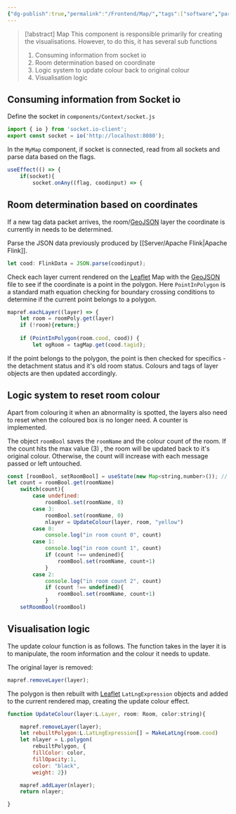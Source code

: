 ```yaml
---
{"dg-publish":true,"permalink":"/Frontend/Map/","tags":["software","parallel-processing","data-processing"],"noteIcon":""}
---
```


> [!abstract] Map
> This component is responsible primarily for creating the visualisations. However, to do this, it has several sub functions
> 1. Consuming information from socket io
> 2. Room determination based on coordinate
> 3. Logic system to update colour back to original colour
> 4. Visualisation logic

## Consuming information from Socket io

Define the socket in `components/Context/socket.js`

```javascript
import { io } from 'socket.io-client';
export const socket = io('http://localhost:8080');
```

In the `MyMap` component, if socket is connected, read from all sockets and parse data based on the flags.

```javascript
useEffect(() => {
	if(socket){
		socket.onAny((flag, coodinput) => {
```

## Room determination based on coordinates

If a new tag data packet arrives, the room/[GeoJSON](https://geojson.org) layer the coordinate is currently in needs to be determined. 

Parse the JSON data previously produced by [[Server/Apache Flink\|Apache Flink]].

```javascript
let cood: FlinkData = JSON.parse(coodinput);
```

Check each layer current rendered on the [Leaflet](https://leafletjs.com) Map with the [GeoJSON](https://geojson.org) file to see if the coordinate is a point in the polygon. Here `PointInPolygon` is a standard math equation checking for boundary crossing conditions to determine if the current point belongs to a polygon.

```javascript
mapref.eachLayer((layer) => {
	let room = roomPoly.get(layer)
	if (!room){return;}
	
	if (PointInPolygon(room.cood, cood)) {
        let ogRoom = tagMap.get(cood.tagid);
```

If the point belongs to the polygon, the point is then checked for specifics - the detachment status and it's old room status. Colours and tags of layer objects are then updated accordingly.

## Logic system to reset room colour

Apart from colouring it when an abnormality is spotted, the layers also need to reset when the coloured box is no longer need. A counter is implemented. 

The object `roomBool` saves the `roomName` and the colour count of the room. If the count hits the max value (3) , the room will be updated back to it's original colour. Otherwise, the count will increase with each message passed or left untouched.

```javascript
const [roomBool, setRoomBool] = useState(new Map<string,number>()); // used to set data back
let count = roomBool.get(roomName)
	switch(count){
		case undefined:
			roomBool.set(roomName, 0)
		case 3:
			roomBool.set(roomName, 0)
			nlayer = UpdateColour(layer, room, "yellow")
		case 0:
			console.log("in room count 0", count)
		case 1:
			console.log("in room count 1", count)
			if (count !== undenined){
				roomBool.set(roomName, count+1)
			}
		case 2:
			console.log("in room count 2", count)
			if (count !== undefined){
				roomBool.set(roomName, count+1)
			}
	setRoomBool(roomBool)
```

## Visualisation logic

The update colour function is as follows. The function takes in the layer it is to manipulate, the room information and the colour it needs to update. 

The original layer is removed:

```javascript
mapref.removeLayer(layer);
```

The polygon is then rebuilt with [Leaflet](https://leafletjs.com) `LatLngExpression` objects and added to the current rendered map, creating the update colour effect.

```javascript
function UpdateColour(layer:L.Layer, room: Room, color:string){

	mapref.removeLayer(layer);
	let rebuiltPolygon:L.LatLngExpression[] = MakeLatLng(room.cood)
	let nlayer = L.polygon(
		rebuiltPolygon, {
		fillColor: color,
		fillOpacity:1,
		color: "black",
		weight: 2})

	mapref.addLayer(nlayer);
	return nlayer;

}
```